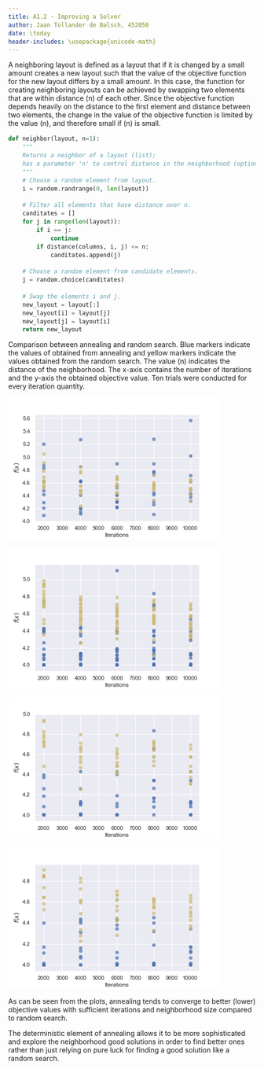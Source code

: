```yaml
---
title: A1.2 - Improving a Solver
author: Jaan Tollander de Balsch, 452056
date: \today
header-includes: \usepackage{unicode-math}
---
```


A neighboring layout is defined as a layout that if it is changed by a small amount creates a new layout such that the value of the objective function for the new layout differs by a small amount. In this case, the function for creating neighboring layouts can be achieved by swapping two elements that are within distance \(n\) of each other. Since the objective function depends heavily on the distance to the first element and distance between two elements, the change in the value of the objective function is limited by the value \(n\), and therefore small if \(n\) is small.

```python
def neighbor(layout, n=1):
    """
    Returns a neighbor of a layout (list);
    has a parameter 'n' to control distance in the neighborhood (optional)
    """
    # Choose a random element from layout.
    i = random.randrange(0, len(layout))

    # Filter all elements that have distance over n.
    canditates = []
    for j in range(len(layout)):
        if i == j:
            continue
        if distance(columns, i, j) <= n:
            canditates.append(j)

    # Choose a random element from candidate elements.
    j = random.choice(canditates)

    # Swap the elements i and j.
    new_layout = layout[:]
    new_layout[i] = layout[j]
    new_layout[j] = layout[i]
    return new_layout
```

Comparison between annealing and random search. Blue markers indicate the values of obtained from annealing and yellow markers indicate the values obtained from the random search. The value \(n\) indicates the distance of the neighborhood. The x-axis contains the number of iterations and the y-axis the obtained objective value. Ten trials were conducted for every iteration quantity.

![\(n=1.1\)](figures/annealing_vs_random_search_n1.png)

![\(n=2\)](figures/annealing_vs_random_search_n2.png)

![\(n=3\)](figures/annealing_vs_random_search_n3.png)

![\(n=4\)](figures/annealing_vs_random_search_n4.png)

As can be seen from the plots, annealing tends to converge to better (lower) objective values with sufficient iterations and neighborhood size compared to random search.

The deterministic element of annealing allows it to be more sophisticated and explore the neighborhood good solutions in order to find better ones rather than just relying on pure luck for finding a good solution like a random search.

